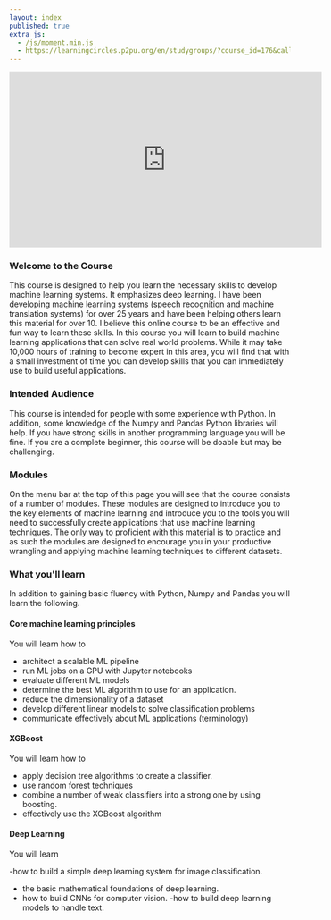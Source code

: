 ```yaml
---
layout: index
published: true
extra_js:
  - /js/moment.min.js
  - https://learningcircles.p2pu.org/en/studygroups/?course_id=176&callback=renderCircles
---
```


<center>
<iframe width="560" height="315" src="https://www.youtube.com/embed/zYH2RGTEf9Y" frameborder="0" allowfullscreen></iframe></center>

### Welcome to the Course

This course is designed to help you learn the necessary skills to develop machine learning systems. It emphasizes deep learning. I have been developing machine learning systems (speech recognition and machine translation systems) for over 25 years and have been helping others learn this material for over 10. I believe this online course to be an effective and fun way to learn these skills. In this course you will learn to build machine learning applications that can solve real world problems. While it may take 10,000 hours of training to become expert in this area, you will find that with a small investment of time you can develop skills that you can immediately use to build useful applications.

### Intended Audience

This course is intended for people with some experience with Python. In addition, some knowledge of the Numpy and Pandas Python libraries will help. If you have strong skills in another programming language you will be fine. If you are a complete beginner, this course will be doable but may be challenging.

### Modules

On the menu bar at the top of this page you will see that the course consists of a number of modules. These modules are designed to introduce you to the key elements of machine learning and introduce you to the tools you will need to successfully create applications that use machine learning techniques. The only way to proficient with this material is to practice and as such the modules are designed to encourage you in your productive wrangling and applying machine learning techniques to different datasets.

### What you'll learn

In addition to gaining basic fluency with Python, Numpy and Pandas you will learn the following.

#### Core machine learning principles

You will learn how to

- architect a scalable ML pipeline
- run ML jobs on a GPU with Jupyter notebooks
- evaluate different ML models
- determine the best ML algorithm to use for an application.
- reduce the dimensionality of a dataset
- develop different linear models to solve classification problems
- communicate effectively about ML applications (terminology)

#### XGBoost

You will learn how to

- apply decision tree algorithms to create a classifier.
- use random forest techniques
- combine a number of weak classifiers into a strong one by using boosting.
- effectively use the XGBoost algorithm

#### Deep Learning

You will learn

-how to build a simple deep learning system for image classification.

- the basic mathematical foundations of deep learning.
- how to build CNNs for computer vision.
  -how to build deep learning models to handle text.
